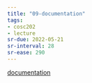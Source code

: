 ```yaml
---
title: "09-documentation"
tags: 
- cosc202 
- lecture
sr-due: 2022-05-21
sr-interval: 28
sr-ease: 290
---
```


[documentation](notes/documentation.md)